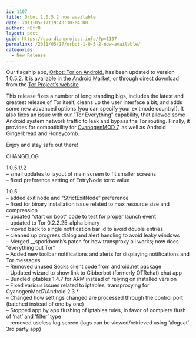 ```yaml
---
id: 1107
title: Orbot 1.0.5.2 now available
date: 2011-05-17T19:43:30-04:00
author: n8fr8
layout: post
guid: https://guardianproject.info/?p=1107
permalink: /2011/05/17/orbot-1-0-5-2-now-available/
categories:
  - New Release
---
```

Our flagship app, [Orbot: Tor on Android](/apps/orbot), has been updated to version 1.0.5.2. It is available in the [Android Market](https://market.android.com/details?id=org.torproject.android&feature=search_result), or through direct download from the [Tor Project’s website](https://www.torproject.org/docs/android.html.en).

This release fixes a number of long standing bigs, includes the latest and greatest release of Tor itself, cleans up the user interface a bit, and adds some new advanced options (you can specify your exit node country!). It also fixes an issue with our “Tor Everything” capability, that allowed some Android system network traffic to leak and bypass the Tor routing. Finally, it provides for compatibility for [CyanogenMOD 7](http://code.google.com/p/cyanogenmod/issues/detail?id=1120), as well as Android Gingerbread and Honeycomb.

Enjoy and stay safe out there!

CHANGELOG

1.0.5.1/.2  
– small updates to layout of main screen to fit smaller screens  
– fixed preference setting of EntryNode torrc value

1.0.5  
– added exit node and “StrictExitNode” preference  
– fixed tor binary installation issue related to max resource size and compression  
– updated “start on boot” code to test for proper launch event  
– updated to Tor 0.2.2.25-alpha binary  
– moved back to single notification bar id to avoid double entries  
– cleaned up progress dialog and alert handling to avoid leaky windows  
– Merged __sporkbomb’s patch for how transproxy all works; now does “everything but Tor”  
– Added new toolbar notifications and alerts for displaying notifications and Tor messages  
– Removed unused Socks client code from android.net package  
– Updated wizard to show link to Gibberbot (formerly OTRchat) chat app  
– Bundled iptables 1.4.7 for ARM instead of relying on installed version  
– Fixed various issues related to iptables, transproxying for CyanogenMod7/Android 2.3.*  
– Changed how settings changed are processed through the control port (batched instead of one by one)  
– Stopped app by app flushing of iptables rules, in favor of complete flush of ‘nat’ and ‘filter’ type  
– removed useless log screen (logs can be viewed/retrieved using ‘alogcat’ 3rd party app)